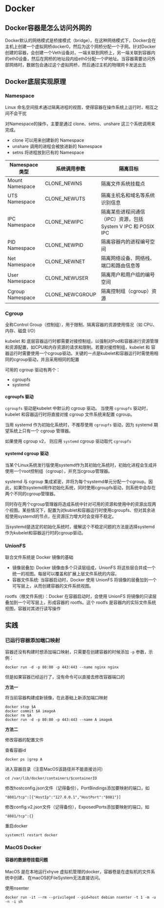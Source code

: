 # Docker

## Docker容器是怎么访问外网的

Docker默认的网络模式是桥接模式（bridge）。在这种网络模式下，Docker会在主机上创建一个虚拟网桥docker0，然后为这个网桥分配一个子网。针对Docker创建的容器，会创建一个Veth设备对，一端关联到网桥上，另一端关联到容器内的eth0设备，然后在网桥的地址段内给eth0分配一个IP地址。当容器需要访问外部网络时，数据包会通过这个虚拟网桥，然后通过主机的物理网卡发送出去

## Docker底层实现原理

### Namespace

Linux 命名空间技术通过隔离进程的视图，使得容器在操作系统上运行时，相互之间不会干扰

对Namespace的操作，主要是通过 clone、setns、unshare 这三个系统调用来完成。

- clone 可以用来创建新的 Namespace
- unshare 调用的进程会被放进新的 Namespace
- setns 将进程放到已有的 Namespace

| Namespace类型    | 系统调用参数    | 隔离目标                                                     |
| ---------------- | --------------- | ------------------------------------------------------------ |
| Mount Namespace  | CLONE_NEWNS     | 隔离文件系统挂载点                                           |
| UTS Namespace    | CLONE_NEWUTS    | 隔离主机名和域名等系统识别信息                               |
| IPC Namespace    | CLONE_NEWIPC    | 隔离某些进程间通信（IPC）资源，包括 System V IPC 和 POSIX IPC |
| PID Namespace    | CLONE_NEWPID    | 隔离容器内的进程编号空间                                     |
| Net Namespace    | CLONE_NEWNET    | 隔离网络设备、网络栈、端口和路由信息等                       |
| User Namespace   | CLONE_NEWUSER   | 隔离用户和用户组的编号空间                                   |
| Cgroup Namespace | CLONE_NEWCGROUP | 隔离控制组（cgroup）资源                                     |

### Cgroup

全称Control Group（控制组），用于限制、隔离容器的资源使用情况（如 CPU、内存、磁盘 I/O）

kubelet 和 底层容器运行时都需要对接控制组，以强制对Pod和容器进行资源管理和资源配置，如CPU和内存资源的请求和限制。若要对接控制组，kubelet 和 容器运行时需要使用一个cgroup驱动。关键的一点是kubelet和容器运行时需使用相同的cgroup驱动，并且采用相同的配置

可用的 cgroup 驱动有两个：

- cgroupfs
- systemd

#### cgroupfs 驱动

`cgroupfs` 驱动是kubelet 中默认的 cgroup 驱动。 当使用 `cgroupfs` 驱动时， kubelet 和容器运行时将直接对接 cgroup 文件系统来配置 cgroup。

当用 systemd 作为初始化系统时，不推荐使用 `cgroupfs` 驱动，因为 systemd 期望系统上只有一个 cgroup 管理器。 

如果使用 cgroup v2， 则应用 `systemd` cgroup 驱动取代 `cgroupfs`

#### systemd cgroup 驱动

当某个Linux系统发行版使用systemd作为其初始化系统时，初始化进程会生成并使用一个root控制组（cgroup），并充当cgroup管理器。

systemd 与 cgroup 集成紧密，并将为每个systemd单元分配一个cgroup。因此，如果你systemd用作初始化系统，同时使用cgroupfs驱动，则系统中会存在两个不同的cgroup管理器。

同时存在两个cgroup管理器将造成系统中针对可用的资源和使用中的资源出现两个视图。某些情况下，配置为对kublet和容器运行时使用cgroupfs、但对其余进程使用systemd的节点，在资源压力增大时会变得不稳定。

当systemd是选定的初始化系统时，缓解这个不稳定问题的方法是选择systemd作为kubelet和容器运行时的cgroup驱动。

### UnionFS

联合文件系统是 Docker 镜像的基础

- 镜像层叠加: Docker 镜像由多个只读层组成，UnionFS 将这些层合并成一个统一的视图。每层可以覆盖和扩展上层文件系统的内容。
- 容器文件系统: 当容器启动时，Docker 使用 UnionFS 将镜像的层叠加到一个可写层上，从而创建容器的文件系统视图。

rootfs（根文件系统）：Docker 在容器启动时，会使用 UnionFS 将镜像的只读层叠加到一个可写层上，形成容器的 rootfs。这个 rootfs 是容器内的实际文件系统视图，容器对其进行读写操作



## 实践

### 已运行容器添加端口映射

容器还没有构建时想添加端口映射，只需要在创建容器的时候添加 `-p` 参数，示例：

```
docker run -d -p 80:80 -p 443:443 --name nginx nginx 
```

但是如果容器已经运行了，没有命令可以直接去修改容器端口的

**方法一**

将当前容器构建成新镜像，在此基础上新添加端口映射

```
docker stop $A
docker commit $A imageA
docker rm $A
docker run -d -p 80:80 -p 443:443 --name A imageA
```

**方法二**

修改容器的配置文件

查看容器id

```
docker ps |grep A
```

进入容器目录（注意MacOS该路径并不能直接访问）

```
cd /var/lib/docker/containers/$containerID
```

修改hostconfig.json文件（记得备份），PortBindings添加要映射的端口，如

```
"8081/tcp":[{"HostIp":"127.0.0.1","HostPort":"8081"}]
```

修改config.v2.json文件（记得备份），ExposedPorts添加要映射的端口，如

```
"8081/tcp":{}
```

重启docker

```
systemctl restart docker
```

### MacOS Docker 

#### 容器的数据卷挂载问题

MacOS 是在本地运行xhyve 虚拟机管理的docker，容器卷是在虚拟机的文件系统中创建， 在macOS的FileSystem无法直接访问。

使用nsenter

```
docker run -it --rm --privileged --pid=host debian nsenter -t 1 -m -u -n -i sh
```



